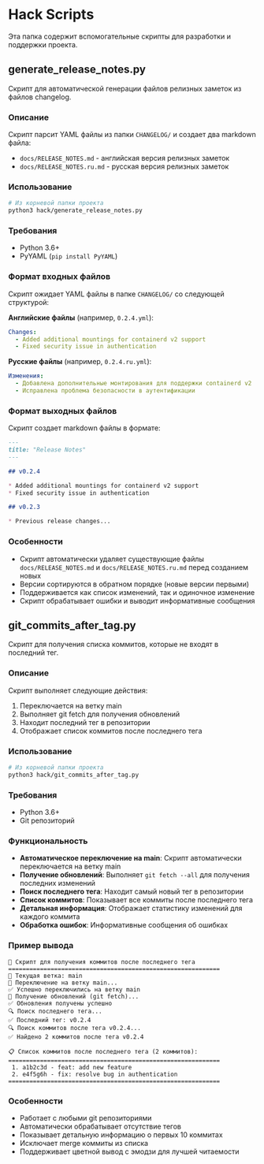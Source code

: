 # Hack Scripts

Эта папка содержит вспомогательные скрипты для разработки и поддержки проекта.

## generate_release_notes.py

Скрипт для автоматической генерации файлов релизных заметок из файлов changelog.

### Описание

Скрипт парсит YAML файлы из папки `CHANGELOG/` и создает два markdown файла:

- `docs/RELEASE_NOTES.md` - английская версия релизных заметок
- `docs/RELEASE_NOTES.ru.md` - русская версия релизных заметок

### Использование

```bash
# Из корневой папки проекта
python3 hack/generate_release_notes.py
```

### Требования

- Python 3.6+
- PyYAML (`pip install PyYAML`)

### Формат входных файлов

Скрипт ожидает YAML файлы в папке `CHANGELOG/` со следующей структурой:

**Английские файлы** (например, `0.2.4.yml`):

```yaml
Changes:
  - Added additional mountings for containerd v2 support
  - Fixed security issue in authentication
```

**Русские файлы** (например, `0.2.4.ru.yml`):

```yaml
Изменения:
  - Добавлена дополнительные монтирования для поддержки containerd v2
  - Исправлена проблема безопасности в аутентификации
```

### Формат выходных файлов

Скрипт создает markdown файлы в формате:

```markdown
---
title: "Release Notes"
---

## v0.2.4

* Added additional mountings for containerd v2 support
* Fixed security issue in authentication

## v0.2.3

* Previous release changes...
```

### Особенности

- Скрипт автоматически удаляет существующие файлы `docs/RELEASE_NOTES.md` и `docs/RELEASE_NOTES.ru.md` перед созданием новых
- Версии сортируются в обратном порядке (новые версии первыми)
- Поддерживается как список изменений, так и одиночное изменение
- Скрипт обрабатывает ошибки и выводит информативные сообщения

## git_commits_after_tag.py

Скрипт для получения списка коммитов, которые не входят в последний тег.

### Описание

Скрипт выполняет следующие действия:
1. Переключается на ветку main
2. Выполняет git fetch для получения обновлений
3. Находит последний тег в репозитории
4. Отображает список коммитов после последнего тега

### Использование

```bash
# Из корневой папки проекта
python3 hack/git_commits_after_tag.py
```

### Требования

- Python 3.6+
- Git репозиторий

### Функциональность

- **Автоматическое переключение на main**: Скрипт автоматически переключается на ветку main
- **Получение обновлений**: Выполняет `git fetch --all` для получения последних изменений
- **Поиск последнего тега**: Находит самый новый тег в репозитории
- **Список коммитов**: Показывает все коммиты после последнего тега
- **Детальная информация**: Отображает статистику изменений для каждого коммита
- **Обработка ошибок**: Информативные сообщения об ошибках

### Пример вывода

```
🚀 Скрипт для получения коммитов после последнего тега
============================================================
📍 Текущая ветка: main
🔄 Переключение на ветку main...
✅ Успешно переключились на ветку main
🔄 Получение обновлений (git fetch)...
✅ Обновления получены успешно
🔍 Поиск последнего тега...
✅ Последний тег: v0.2.4
🔍 Поиск коммитов после тега v0.2.4...
✅ Найдено 2 коммитов после тега v0.2.4

📋 Список коммитов после последнего тега (2 коммитов):
============================================================
 1. a1b2c3d - feat: add new feature
 2. e4f5g6h - fix: resolve bug in authentication
============================================================
```

### Особенности

- Работает с любыми git репозиториями
- Автоматически обрабатывает отсутствие тегов
- Показывает детальную информацию о первых 10 коммитах
- Исключает merge коммиты из списка
- Поддерживает цветной вывод с эмодзи для лучшей читаемости
